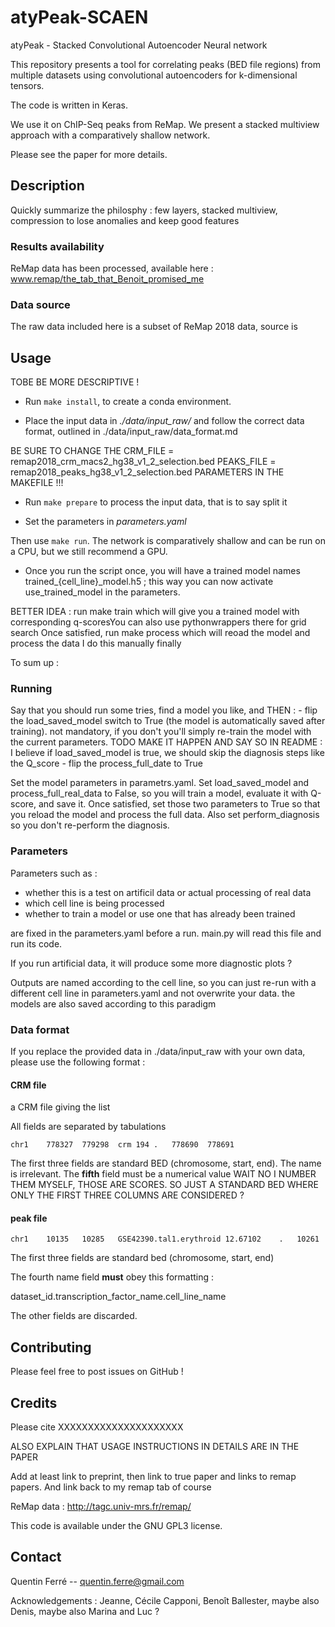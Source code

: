 # atyPeak-SCAEN

atyPeak - Stacked Convolutional Autoencoder Neural network

This repository presents a tool for correlating peaks (BED file regions) from multiple datasets using convolutional autoencoders for k-dimensional tensors.

The code is written in Keras.

We use it on ChIP-Seq peaks from ReMap. We present a stacked multiview approach with a comparatively shallow network.

Please see the paper for more details.


## Description

Quickly summarize the philosphy : few layers, stacked multiview, compression to lose anomalies and keep good features


### Results availability

ReMap data has been processed, available here : www.remap/the_tab_that_Benoit_promised_me

### Data source

The raw data included here is a subset of ReMap 2018 data, source is <remap link>



## Usage

TOBE BE MORE DESCRIPTIVE !

- Run `make install`, to create a conda environment.

- Place the input data in *./data/input_raw/* and follow the correct data format, outlined in ./data/input_raw/data_format.md

BE SURE TO CHANGE THE CRM_FILE = remap2018_crm_macs2_hg38_v1_2_selection.bed
PEAKS_FILE = remap2018_peaks_hg38_v1_2_selection.bed PARAMETERS IN THE MAKEFILE !!!

- Run `make prepare` to process the input data, that is to say split it

- Set the parameters in *parameters.yaml*

Then use `make run`. The network is comparatively shallow and can be run on a CPU, but we still recommend a GPU.

- Once you run the script once, you will have a trained model names trained_{cell_line}_model.h5 ; this way you can now activate use_trained_model in the parameters.

BETTER IDEA : run make train which will give you a trained model with corresponding q-scoresYou can also use pythonwrappers there for grid search
Once satisfied, run make process which will reoad the model and process the data
  I do this manually finally



To sum up :

### Running


Say that you should run some tries, find a model you like, and THEN :
    - flip the load_saved_model switch to True (the model is automatically saved after training). not mandatory, if you don't you'll simply re-train the model with the current parameters.
        TODO MAKE IT HAPPEN AND SAY SO IN README : I believe if load_saved_model is true, we should skip the diagnosis steps like the Q_score
    - flip the process_full_date to True

Set the model parameters in parametrs.yaml. Set load_saved_model and process_full_real_data to False, so you will train a model, evaluate it with Q-score, and save it.
Once satisfied, set those two parameters to True so that you reload the model and process the full data. Also set perform_diagnosis so you don't re-perform the diagnosis.







### Parameters

Parameters such as :
- whether this is a test on artificil data or actual processing of real data
- which cell line is being processed
- whether to train a model or use one that has already been trained

are fixed in the parameters.yaml before a run. main.py will read this file and run its code.


If you run artificial data, it will produce some more diagnostic plots ?



Outputs are named according to the cell line, so you can just re-run with a different cell line in parameters.yaml and not overwrite your data. the models are also saved according to this paradigm






### Data format

If you replace the provided data in ./data/input_raw with your own data, please use the following format :

#### CRM file

a CRM file giving the list

All fields are separated by tabulations
```
chr1	778327	779298	crm	194	.	778690	778691
```
The first three fields are standard BED (chromosome, start, end). The name is irrelevant. The **fifth** field must be a numerical value
WAIT NO I NUMBER THEM MYSELF, THOSE ARE SCORES. SO JUST A STANDARD BED WHERE ONLY THE FIRST THREE COLUMNS ARE CONSIDERED ?


#### peak file

```
chr1	10135	10285	GSE42390.tal1.erythroid	12.67102	.	10261
```
The first three fields are standard bed (chromosome, start, end)

The fourth name field **must** obey this formatting :

dataset_id.transcription_factor_name.cell_line_name


The other fields are discarded.



## Contributing



Please feel free to post issues on GitHub !





## Credits



Please cite XXXXXXXXXXXXXXXXXXXXX



ALSO EXPLAIN THAT USAGE INSTRUCTIONS IN DETAILS ARE IN THE PAPER


Add at least link to preprint, then link to true paper and links to remap papers. And link back to my remap tab of course




ReMap data :  http://tagc.univ-mrs.fr/remap/



This code is available under the GNU GPL3 license.



## Contact

Quentin Ferré -- quentin.ferre@gmail.com


 Acknowledgements : Jeanne, Cécile Capponi, Benoît Ballester, maybe also Denis, maybe also Marina and Luc ?
